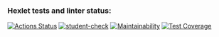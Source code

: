 ### Hexlet tests and linter status:
[![Actions Status](https://github.com/kirillzheltov/frontend-project-46/actions/workflows/hexlet-check.yml/badge.svg)](https://github.com/kirillzheltov/frontend-project-46/actions)
[![student-check](https://github.com/kirillzheltov/frontend-project-46/actions/workflows/student-check.yml/badge.svg)](https://github.com/kirillzheltov/frontend-project-46/actions/workflows/student-check.yml)
[![Maintainability](https://api.codeclimate.com/v1/badges/4c2ca04a110269a723ee/maintainability)](https://codeclimate.com/github/kirillzheltov/frontend-project-46/maintainability)
[![Test Coverage](https://api.codeclimate.com/v1/badges/4c2ca04a110269a723ee/test_coverage)](https://codeclimate.com/github/kirillzheltov/frontend-project-46/test_coverage)